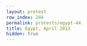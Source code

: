 ```yaml
---
layout: protest
row_index: 244
permalink: protests/egypt-44
title: Egypt, April 2013
hidden: true
---
```

